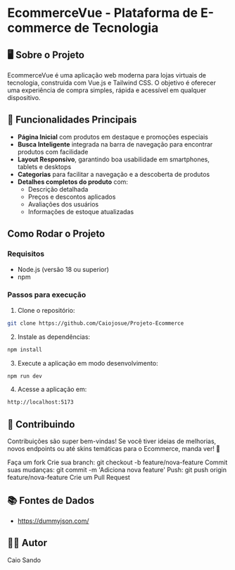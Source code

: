 # EcommerceVue - Plataforma de E-commerce de Tecnologia

## 🖥️ Sobre o Projeto
EcommerceVue é uma aplicação web moderna para lojas virtuais de tecnologia, construída com Vue.js e Tailwind CSS. O objetivo é oferecer uma experiência de compra simples, rápida e acessível em qualquer dispositivo.

## 🎯 Funcionalidades Principais
- **Página Inicial** com produtos em destaque e promoções especiais  
- **Busca Inteligente** integrada na barra de navegação para encontrar produtos com facilidade  
- **Layout Responsivo**, garantindo boa usabilidade em smartphones, tablets e desktops  
- **Categorias** para facilitar a navegação e a descoberta de produtos  
- **Detalhes completos do produto** com:  
  - Descrição detalhada  
  - Preços e descontos aplicados  
  - Avaliações dos usuários  
  - Informações de estoque atualizadas  

## Como Rodar o Projeto

### Requisitos
- Node.js (versão 18 ou superior)  
- npm  

### Passos para execução

1. Clone o repositório:
```bash
git clone https://github.com/Caiojosue/Projeto-Ecommerce
```

2. Instale as dependências:
```bash
npm install
```

3. Execute a aplicação em modo desenvolvimento:
```bash
npm run dev
```

4. Acesse a aplicação em:
```bash
http://localhost:5173
```

## 💬 Contribuindo

Contribuições são super bem-vindas! Se você tiver ideias de melhorias, novos endpoints ou até skins temáticas para o Ecommerce, manda ver! 🚀

Faça um fork
Crie sua branch: git checkout -b feature/nova-feature
Commit suas mudanças: git commit -m 'Adiciona nova feature'
Push: git push origin feature/nova-feature
Crie um Pull Request

## 📚 Fontes de Dados

- https://dummyjson.com/

## 🧑‍💻 Autor

Caio Sando


